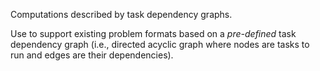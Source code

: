 Computations described by task dependency graphs.

Use to support existing problem formats
based on a _pre-defined_ task dependency graph
(i.e., directed acyclic graph where nodes are tasks to run and edges are their dependencies).
